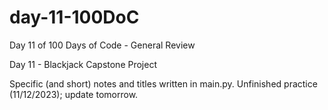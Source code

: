 # day-11-100DoC
Day 11 of 100 Days of Code - General Review

Day 11 - Blackjack Capstone Project

Specific (and short) notes and titles written in main.py. 
  Unfinished practice (11/12/2023); update tomorrow.
